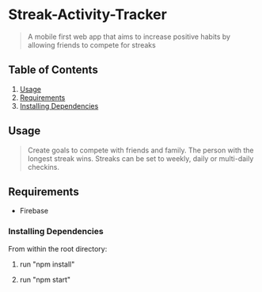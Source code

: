 # Streak-Activity-Tracker


>  A mobile first web app that aims to increase positive habits by allowing friends to compete for streaks


## Table of Contents

1. [Usage](#Usage)
1. [Requirements](#requirements)
1. [Installing Dependencies](#InstallingDependencies)

## Usage

> Create goals to compete with friends and family. The person with the longest streak wins. Streaks can be set to weekly, daily or multi-daily checkins.

## Requirements

- Firebase


### Installing Dependencies

From within the root directory:

1. run "npm install"

2. run "npm start"
